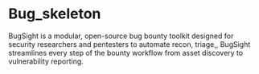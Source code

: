 # Bug_skeleton
BugSight is a modular, open-source bug bounty toolkit designed for security researchers and pentesters to automate recon, triage,, BugSight streamlines every step of the bounty workflow from asset discovery to vulnerability reporting.
